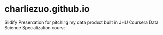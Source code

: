 charliezuo.github.io
==================

Slidify Presentation for pitching my data product built in JHU Coursera Data Science Specialization course.
